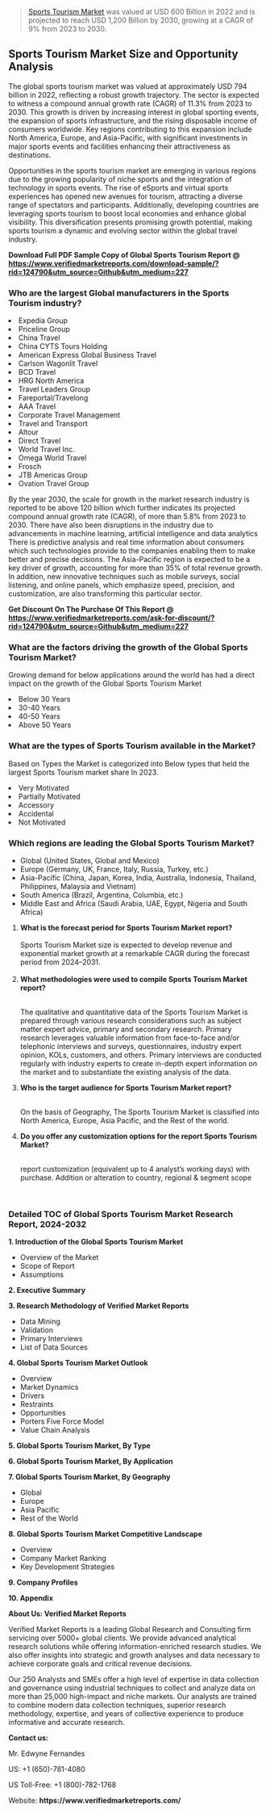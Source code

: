<blockquote><p><p><a href="https://www.verifiedmarketreports.com/download-sample/?rid=124790&utm_source=Github&utm_medium=227" target="_blank">Sports Tourism Market</a> was valued at USD 600 Billion in 2022 and is projected to reach USD 1,200 Billion by 2030, growing at a CAGR of 9% from 2023 to 2030.</p></blockquote><p><h2>Sports Tourism Market Size and Opportunity Analysis</h2><p>The global sports tourism market was valued at approximately USD 794 billion in 2022, reflecting a robust growth trajectory. The sector is expected to witness a compound annual growth rate (CAGR) of 11.3% from 2023 to 2030. This growth is driven by increasing interest in global sporting events, the expansion of sports infrastructure, and the rising disposable income of consumers worldwide. Key regions contributing to this expansion include North America, Europe, and Asia-Pacific, with significant investments in major sports events and facilities enhancing their attractiveness as destinations.</p><p>Opportunities in the sports tourism market are emerging in various regions due to the growing popularity of niche sports and the integration of technology in sports events. The rise of eSports and virtual sports experiences has opened new avenues for tourism, attracting a diverse range of spectators and participants. Additionally, developing countries are leveraging sports tourism to boost local economies and enhance global visibility. This diversification presents promising growth potential, making sports tourism a dynamic and evolving sector within the global travel industry.</p></p><p class=""><strong>Download Full PDF Sample Copy of Global Sports Tourism Report @ <a href="https://www.verifiedmarketreports.com/download-sample/?rid=124790&amp;utm_source=Github&amp;utm_medium=227" target="_blank">https://www.verifiedmarketreports.com/download-sample/?rid=124790&amp;utm_source=Github&amp;utm_medium=227</a></strong></p><h3 id="" class="">Who are the largest Global manufacturers in the Sports Tourism industry?</h3><p><li>Expedia Group</li><li> Priceline Group</li><li> China Travel</li><li> China CYTS Tours Holding</li><li> American Express Global Business Travel</li><li> Carlson Wagonlit Travel</li><li> BCD Travel</li><li> HRG North America</li><li> Travel Leaders Group</li><li> Fareportal/Travelong</li><li> AAA Travel</li><li> Corporate Travel Management</li><li> Travel and Transport</li><li> Altour</li><li> Direct Travel</li><li> World Travel Inc.</li><li> Omega World Travel</li><li> Frosch</li><li> JTB Americas Group</li><li> Ovation Travel Group</li></p><div class=""><div class="" dir="" data-message-author-role="" data-message-id="" data-message-model-slug=""><div class=""><div class=""><div class=""><div class="" dir="" data-message-author-role="" data-message-id="" data-message-model-slug=""><div class=""><div class=""><p>By the year 2030, the scale for growth in the market research industry is reported to be above 120 billion which further indicates its projected compound annual growth rate (CAGR), of more than 5.8% from 2023 to 2030. There have also been disruptions in the industry due to advancements in machine learning, artificial intelligence and data analytics There is predictive analysis and real time information about consumers which such technologies provide to the companies enabling them to make better and precise decisions. The Asia-Pacific region is expected to be a key driver of growth, accounting for more than 35% of total revenue growth. In addition, new innovative techniques such as mobile surveys, social listening, and online panels, which emphasize speed, precision, and customization, are also transforming this particular sector.</p><p><strong>Get Discount On The Purchase Of This Report @&nbsp; <a href="https://www.verifiedmarketreports.com/ask-for-discount/?rid=124790&amp;utm_source=Github&amp;utm_medium=227" target="_blank">https://www.verifiedmarketreports.com/ask-for-discount/?rid=124790&amp;utm_source=Github&amp;utm_medium=227</a></strong></p></div></div></div></div></div></div></div></div><h3 id="" class="">What are the factors driving the growth of the Global Sports Tourism Market?</h3><p id="" class="">Growing demand for below applications around the world has had a direct impact on the growth of the Global Sports Tourism Market</p><p id="" class=""><li>Below 30 Years</li><li> 30-40 Years</li><li> 40-50 Years</li><li> Above 50 Years</li></p><h3 id="" class="">What are the types of Sports Tourism available in the Market?</h3><p id="" class="">Based on Types the Market is categorized into Below types that held the largest Sports Tourism market share In 2023.</p><p id="" class=""><li>Very Motivated</li><li> Partially Motivated</li><li> Accessory</li><li> Accidental</li><li> Not Motivated</li></p><h3 id="" class="">Which regions are leading the Global Sports Tourism Market?</h3><ul><li>Global (United States, Global and Mexico)</li><li>Europe (Germany, UK, France, Italy, Russia, Turkey, etc.)</li><li>Asia-Pacific (China, Japan, Korea, India, Australia, Indonesia, Thailand, Philippines, Malaysia and Vietnam)</li><li>South America (Brazil, Argentina, Columbia, etc.)</li><li>Middle East and Africa (Saudi Arabia, UAE, Egypt, Nigeria and South Africa)</li></ul><p><ol><li><strong>What is the forecast period for Sports Tourism Market report?<br /></strong><br /><span data-sheets-root="1" data-sheets-value="{&quot;1&quot;:2,&quot;2&quot;:&quot;XXXX size is expected to develop revenue and exponential market growth at a remarkable CAGR during the forecast period from 2024&ndash;2030.&quot;}" data-sheets-userformat="{&quot;2&quot;:12674,&quot;4&quot;:{&quot;1&quot;:2,&quot;2&quot;:16776960},&quot;10&quot;:2,&quot;11&quot;:0,&quot;15&quot;:&quot;Arial&quot;,&quot;16&quot;:12}">Sports Tourism Market size is expected to develop revenue and exponential market growth at a remarkable CAGR during the forecast period from 2024&ndash;2031.</span><br /><br /></li><li><strong>What methodologies were used to compile Sports Tourism Market report?<br /><br /></strong><p>The qualitative and quantitative data of the&nbsp;Sports Tourism Market is prepared through various research considerations such as subject matter expert advice, primary and secondary research. Primary research leverages valuable information from face-to-face and/or telephonic interviews and surveys, questionnaires, industry expert opinion, KOLs, customers, and others. Primary interviews are conducted regularly with industry experts to create in-depth expert information on the market and to substantiate the existing analysis of the data.&nbsp;</p></li><li><strong>Who is the target audience for Sports Tourism Market report?<br /><br /></strong><p>On the basis of Geography, The&nbsp;Sports Tourism Market is classified into North America, Europe, Asia Pacific, and the Rest of the world.</p></li><li><strong>Do you offer any customization options for the report Sports Tourism Market?<br /><br /></strong><p>report customization (equivalent up to 4 analyst&rsquo;s working days) with purchase. Addition or alteration to country, regional &amp; segment scope</p><p>&nbsp;</p></li></ol></p><h3 id="" class="">Detailed TOC of Global Sports Tourism Market Research Report, 2024-2032</h3><p id="" class=""><strong>1. Introduction of the Global Sports Tourism Market</strong></p><ul><li>Overview of the Market</li><li>Scope of Report</li><li>Assumptions</li></ul><p id="" class=""><strong>2. Executive Summary</strong></p><p id="" class=""><strong>3. Research Methodology of&nbsp;Verified Market Reports</strong></p><ul><li>Data Mining</li><li>Validation</li><li>Primary Interviews</li><li>List of Data Sources</li></ul><p id="" class=""><strong>4. Global Sports Tourism Market Outlook</strong></p><ul><li>Overview</li><li>Market Dynamics</li><li>Drivers</li><li>Restraints</li><li>Opportunities</li><li>Porters Five Force Model</li><li>Value Chain Analysis</li></ul><p id="" class=""><strong>5. Global Sports Tourism Market, By&nbsp;Type</strong></p><p id="" class=""><strong>6. Global Sports Tourism Market, By Application</strong></p><p id="" class=""><strong>7. Global Sports Tourism Market, By Geography</strong></p><ul><li>Global</li><li>Europe</li><li>Asia Pacific</li><li>Rest of the World</li></ul><p id="" class=""><strong>8. Global Sports Tourism Market Competitive Landscape</strong></p><ul><li>Overview</li><li>Company Market Ranking</li><li>Key Development Strategies</li></ul><p id="" class=""><strong>9. Company Profiles</strong></p><p id="" class=""><strong>10. Appendix</strong></p><p id="" class=""><strong>About Us: Verified Market Reports</strong></p><p id="" class="">Verified Market Reports is a leading Global Research and Consulting firm servicing over 5000+ global clients. We provide advanced analytical research solutions while offering information-enriched research studies. We also offer insights into strategic and growth analyses and data necessary to achieve corporate goals and critical revenue decisions.</p><p id="" class="">Our 250 Analysts and SMEs offer a high level of expertise in data collection and governance using industrial techniques to collect and analyze data on more than 25,000 high-impact and niche markets. Our analysts are trained to combine modern data collection techniques, superior research methodology, expertise, and years of collective experience to produce informative and accurate research.</p><p id="" class=""><strong>Contact us:</strong></p><p id="" class="">Mr. Edwyne Fernandes</p><p id="" class="">US: +1 (650)-781-4080</p><p id="" class="">US Toll-Free: +1 (800)-782-1768</p><p id="" class="">Website: <a target="" data-test-app-aware-link=""><strong>https://www.verifiedmarketreports.com/</strong></a></p>
